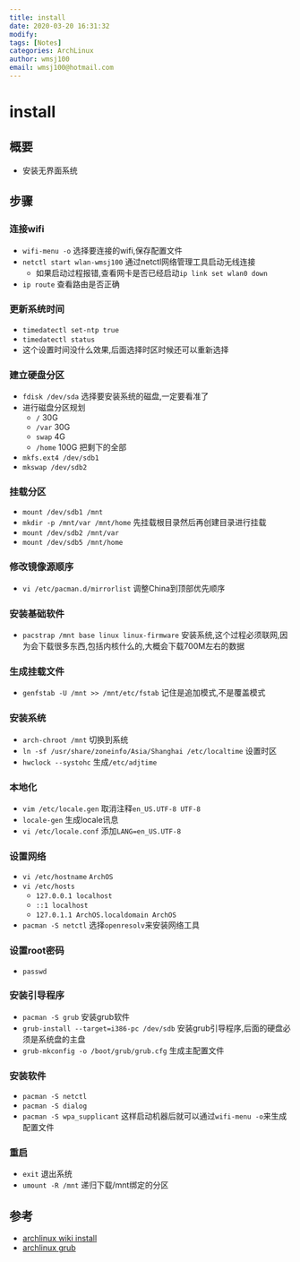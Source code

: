 ```yaml
---
title: install
date: 2020-03-20 16:31:32
modify: 
tags: [Notes]
categories: ArchLinux
author: wmsj100
email: wmsj100@hotmail.com
---
```


# install

## 概要

- 安装无界面系统

## 步骤

### 连接wifi

- `wifi-menu -o` 选择要连接的wifi,保存配置文件
- `netctl start wlan-wmsj100` 通过netctl网络管理工具启动无线连接
	- 如果启动过程报错,查看网卡是否已经启动`ip link set wlan0 down`
- `ip route` 查看路由是否正确

### 更新系统时间

- `timedatectl set-ntp true`
- `timedatectl status`
- 这个设置时间没什么效果,后面选择时区时候还可以重新选择

### 建立硬盘分区

- `fdisk /dev/sda` 选择要安装系统的磁盘,一定要看准了
- 进行磁盘分区规划
	- `/` 30G
	- `/var` 30G
	- `swap` 4G
	- `/home` 100G 把剩下的全部
- `mkfs.ext4 /dev/sdb1`
- `mkswap /dev/sdb2`

### 挂载分区

- `mount /dev/sdb1 /mnt`
- `mkdir -p /mnt/var /mnt/home` 先挂载根目录然后再创建目录进行挂载
- `mount /dev/sdb2 /mnt/var`
- `mount /dev/sdb5 /mnt/home`

### 修改镜像源顺序

- `vi /etc/pacman.d/mirrorlist` 调整China到顶部优先顺序

### 安装基础软件

- `pacstrap /mnt base linux linux-firmware` 安装系统,这个过程必须联网,因为会下载很多东西,包括内核什么的,大概会下载700M左右的数据

### 生成挂载文件

- `genfstab -U /mnt >> /mnt/etc/fstab` 记住是追加模式,不是覆盖模式

### 安装系统

- `arch-chroot /mnt` 切换到系统
- `ln -sf /usr/share/zoneinfo/Asia/Shanghai /etc/localtime` 设置时区
- `hwclock --systohc` 生成`/etc/adjtime`

### 本地化

- `vim /etc/locale.gen` 取消注释`en_US.UTF-8 UTF-8`
- `locale-gen` 生成locale讯息
- `vi /etc/locale.conf` 添加`LANG=en_US.UTF-8`

### 设置网络

- `vi /etc/hostname` `ArchOS`
- `vi /etc/hosts` 
	- `127.0.0.1 localhost`
	- `::1 localhost`
	- `127.0.1.1 ArchOS.localdomain ArchOS`
- `pacman -S netctl` 选择`openresolv`来安装网络工具

### 设置root密码

- `passwd`

### 安装引导程序

- `pacman -S grub` 安装grub软件
- `grub-install --target=i386-pc /dev/sdb` 安装grub引导程序,后面的硬盘必须是系统盘的主盘
- `grub-mkconfig -o /boot/grub/grub.cfg` 生成主配置文件

### 安装软件

- `pacman -S netctl`
- `pacman -S dialog`
- `pacman -S wpa_supplicant` 这样启动机器后就可以通过`wifi-menu -o`来生成配置文件

### 重启

- `exit` 退出系统
- `umount -R /mnt` 递归下载/mnt绑定的分区

## 参考

- [archlinux wiki install](https://wiki.archlinux.org/index.php/Installation_guide_(%E7%AE%80%E4%BD%93%E4%B8%AD%E6%96%87))
- [archlinux grub](https://wiki.archlinux.org/index.php/GRUB_(%E7%AE%80%E4%BD%93%E4%B8%AD%E6%96%87)#%E7%94%9F%E6%88%90%E4%B8%BB%E9%85%8D%E7%BD%AE%E6%96%87%E4%BB%B6)
